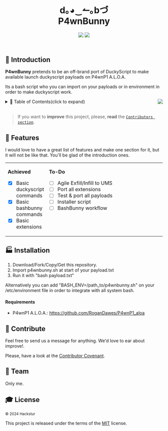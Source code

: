 <!------------------- HEADER SECTION -------------------------->
<header>
 <h1 align="center"><strong> d｡◕‿↼｡bづ </strong><br/>P4wnBunny</h1>
  <!-- BADGET BUTTONS -->
<p align="center">
  <img src="https://img.shields.io/badge/Status-Development-lightgray.svg?style=flat" />
  <img src="https://img.shields.io/badge/License-MIT-blue.svg?style=flat" />
 </p>
</header>
<p></p> <!-- BLANK PARAGRAPH TO FIX HTML HEADER IN GITHUB PAGES TEMPLATE -->
<!------------------- END OF HEADER SECTION -------------------->

<!-- INTRODUCTION -->

## 💬 Introduction  

**P4wnBunny** pretends to be an off-brand port of DuckyScript to make available launch duckyscript payloads on P4wnP1 A.L.O.A.

Its a bash script who you can import on your payloads or in environment in order to make duckyscript work.


<img align="right" float="left" src="http://via.placeholder.com/400x200?text=d.^_^.b"/>

<!-- TABLE OF CONTENTS -->

<details><summary>📑 Table of Contents(click to expand)</summary><p>

- [Introduction](#-introduction)
- [Features](#-features)
- [Installation](#-installation)
- [Contribute](#-contribute)
- [Team](#-team)
- [License](#-license)
---

</p></details><br/>

<!-- END TABLE OF CONTENTS -->

> If you want to **improve** this project, please, **read** the [`Contributors section`](#-contribute).



## 🏅 Features

<!-- FEATURES ACHIEVED -->
I would love to have a great list of features and make one section for it, but it will not be like that. You'll be glad of the introduction ones.

<table align="center">
<tr width="900px" style="display:table-style;">
<td width="400px" align="left" style="display:cell-style;">

**Achieved**
- [X] Basic duckyscript commands
- [X] Basic bashbunny commands
- [X] Basic extensions

</td>
<td width="400px" align="left" style="display:cell-style;float:left;">

**To-Do**
- [ ] Agile Exfill/Infill to UMS
- [ ] Port all extensions
- [ ] Test & port all payloads
- [ ] Installer script
- [ ] BashBunny workflow

</td>
</tr>
</table>

<!-- INSTALLATION  SECTION -->

## 🏭 Installation
1. Download/Fork/Copy/Get this repository.
1. Import p4wnbunny.sh at start of your payload.txt
1. Run it with "bash payload.txt"

Alternatively you can add "BASH_ENV=/path_to/p4wnbunny.sh" on your /etc/environment file in order to integrate with all system bash.

#### Requirements  
* P4wnP1 A.L.O.A.: https://github.com/RoganDawes/P4wnP1_aloa
<!-- CONTRIBUTE -->

## 💎 Contribute
Feel free to send us a message for anything. We'd love to ear about improve!.

Please, have a look at the [Contributor Covenant][contributor covenant].

<!-- TEAM -->

## 🏀 Team  
Only me.

<!-- LICENSE -->
## 🎓 License  
<sub> © 2024 Hackstur </sub>  

This project is released under the terms of the [MIT][license file] license.

<!------------ RELATIVE LINKS ----------->

[license file]: LICENSE  
[contributor covenant]: https://www.contributor-covenant.org/version/1/4/code-of-conduct.htm  
